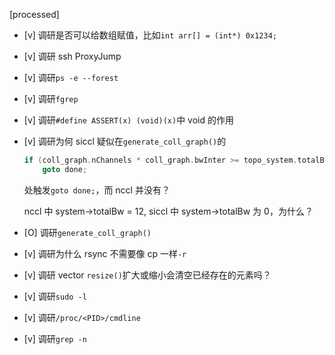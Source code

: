 [processed]

* [v] 调研是否可以给数组赋值，比如`int arr[] = (int*) 0x1234;`

* [v] 调研 ssh ProxyJump

* [v] 调研`ps -e --forest`

* [v] 调研`fgrep`

* [v] 调研`#define ASSERT(x) (void)(x)`中 void 的作用

* [v] 调研为何 siccl 疑似在`generate_coll_graph()`的

    ```cpp
    if (coll_graph.nChannels * coll_graph.bwInter >= topo_system.totalBw)
        goto done;
    ```

    处触发`goto done;`，而 nccl 并没有？

    nccl 中 system->totalBw = 12, siccl 中 system->totalBw 为 0，为什么？

* [O] 调研`generate_coll_graph()`

* [v] 调研为什么 rsync 不需要像 cp 一样`-r`

* [v] 调研 vector `resize()`扩大或缩小会清空已经存在的元素吗？

* [v] 调研`sudo -l`

* [v] 调研`/proc/<PID>/cmdline`

* [v] 调研`grep -n`
